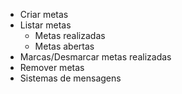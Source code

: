 - Criar metas
- Listar metas 
    - Metas realizadas
    - Metas abertas
- Marcas/Desmarcar metas realizadas
- Remover metas
- Sistemas de mensagens 
